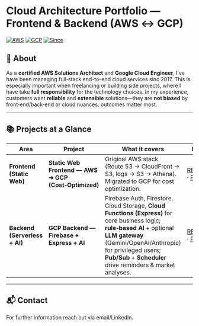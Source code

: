 # Cloud Architecture Portfolio — Frontend & Backend (AWS ↔ GCP)

[![AWS](https://img.shields.io/badge/Cloud-AWS-FF9900.svg)](#)
[![GCP](https://img.shields.io/badge/Cloud-Google%20Cloud-4285F4.svg)](#)
[![Since](https://img.shields.io/badge/Operating%20since-2017-0EA5E9.svg)](#)

## 👤 About
As a **certified AWS Solutions Architect** and **Google Cloud Engineer**, I’ve have been managing full‑stack end-to-end cloud services sinc 2017. This is especially important when freelancing or building side projects, where I have take **full responsibility** for the technology choices. In my experience, customers want **reliable** and **extensible** solutions—they are **not biased** by front‑end/back‑end or cloud nuances; outcomes matter most.

---

## 📚 Projects at a Glance
| Area | Project | What it covers | Links |
|---|---|---|---|
| **Frontend (Static Web)** | **Static Web Frontend — AWS ➜ GCP (Cost‑Optimized)** | Original AWS stack (Route 53 → CloudFront → S3, logs → S3 → Athena). Migrated to GCP for cost optimization. | [README](./README_aws_frontend_snufi.md) · [PDF](./aws_frontend_snufi.pdf) |
| **Backend (Serverless + AI)** | **GCP Backend — Firebase + Express + AI** | Firebase Auth, Firestore, Cloud Storage, **Cloud Functions (Express)** for core business logic; **rule‑based AI** + optional **LLM gateway** (Gemini/OpenAI/Anthropic) for privileged users; **Pub/Sub** + **Scheduler** drive reminders & market analyses. | [README](./README_gcp_backend_snufi.md) · [PDF](./gcp_backend_snufi.pdf) |

---

## 📬 Contact
For further information reach out via email/LinkedIn.